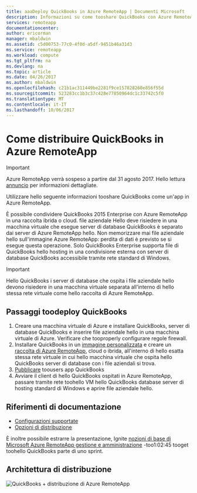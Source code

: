 ```yaml
---
title: aaaDeploy QuickBooks in Azure RemoteApp | Documenti Microsoft
description: Informazioni su come tooshare QuickBooks con Azure RemoteApp.
services: remoteapp
documentationcenter: 
author: ericorman
manager: mbaldwin
ms.assetid: c5d00753-77c0-4f0d-a5df-9451b46a31d3
ms.service: remoteapp
ms.workload: compute
ms.tgt_pltfrm: na
ms.devlang: na
ms.topic: article
ms.date: 04/26/2017
ms.author: mbaldwin
ms.openlocfilehash: c21b1ac311449be2281f9ce157828260e856f55d
ms.sourcegitcommit: 523283cc1b3c37c428e77850964dc1c33742c5f0
ms.translationtype: MT
ms.contentlocale: it-IT
ms.lasthandoff: 10/06/2017
---
```

# <a name="how-do-you-deploy-quickbooks-in-azure-remoteapp"></a>Come distribuire QuickBooks in Azure RemoteApp
> [!IMPORTANT]
> Azure RemoteApp verrà sospeso a partire dal 31 agosto 2017. Hello lettura [annuncio](https://go.microsoft.com/fwlink/?linkid=821148) per informazioni dettagliate.
> 
> 

Utilizzare hello seguente informazioni tooshare QuickBooks come un'app in Azure RemoteApp.

È possibile condividere QuickBooks 2015 Enterprise con Azure RemoteApp in una raccolta ibrida o cloud. file aziendale Hello deve risiedere in una macchina virtuale che esegue server di database QuickBooks è separato dai server di Azure RemoteApp hello. Non memorizzare mai file aziendale hello sull'immagine Azure RemoteApp: perdita di dati è previsto se si esegue questa operazione. Solo QuickBooks Enterprise supporta file di QuickBooks hello hosting in una condivisione esterna con server di database QuickBooks accessibile tramite rete standard di Windows.   

> [!IMPORTANT]
> Hello QuickBooks i server di database che ospita i file aziendale hello devono risiedere in una macchina virtuale separata all'interno di hello stessa rete virtuale come hello raccolta di Azure RemoteApp.  
> 
> 

## <a name="steps-toodeploy-quickbooks"></a>Passaggi toodeploy QuickBooks
1. Creare una macchina virtuale di Azure e installare QuickBooks, server di database QuickBooks e inserire file aziendale hello in una macchina virtuale di Azure.  Verificare che tooproperly configurare regole firewall.
2. Installare QuickBooks in un [immagine personalizzata](remoteapp-imageoptions.md) e creare un [raccolta di Azure RemoteApp](remoteapp-collections.md), cloud o ibrida, all'interno di hello esatta stessa rete virtuale in cui hello macchina virtuale che ospita hello QuickBooks server di database con i file aziendali si trova. 
3. [Pubblicare](remoteapp-publish.md) toousers app QuickBooks
4. Avviare il client di hello QuickBooks ospitati in Azure RemoteApp, passare tramite rete toohello VM hello QuickBooks database server di hosting standard di Windows e aprire file aziendale hello. 

## <a name="documentation-references"></a>Riferimenti di documentazione
* [Configurazioni supportate](http://enterprisesuite.intuit.com/products/enterprise-solutions/technical/#top)
* [Opzioni di distribuzione](http://enterprisesuite.intuit.com/everythingenterprise/launchpad/new-user/)

È inoltre possibile estrarre la presentazione, Ignite [nozioni di base di Microsoft Azure RemoteApp gestione e amministrazione](https://channel9.msdn.com/Events/Ignite/2015/BRK3868) -too1:02:45 tooget toohello QuickBooks parte di uno sprint.

## <a name="deployment-architecture"></a>Architettura di distribuzione
![QuickBooks + distribuzione di Azure RemoteApp](./media/remoteapp-quickbooks/ra-quickbooks.png)

